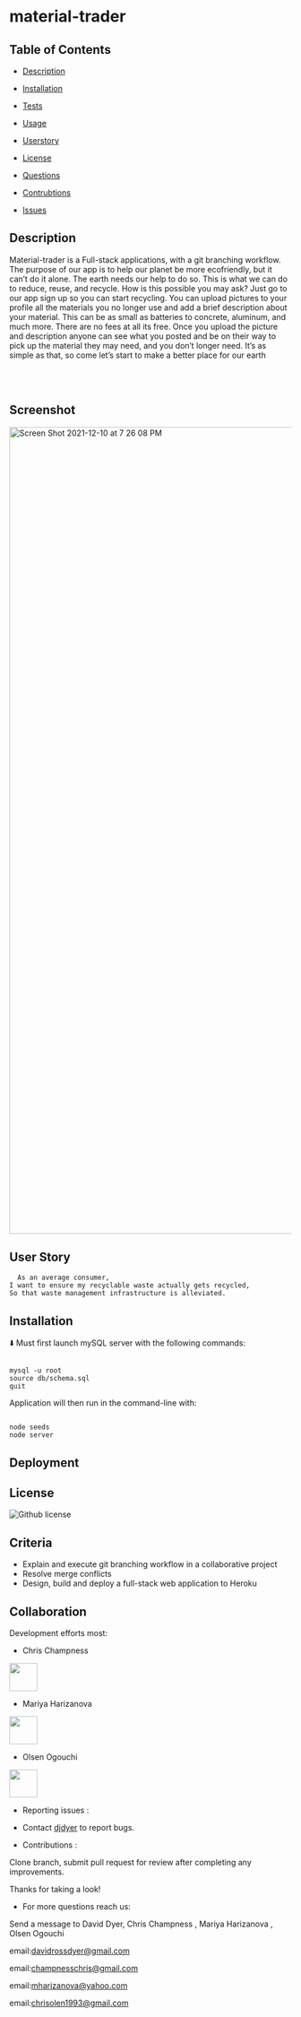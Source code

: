 # material-trader
 ## Table of Contents

  * [Description](#Description)
  * [Installation](#Installation)
  * [Tests](#Tests)
  * [Usage](#Tests)
  * [Userstory](#Userstory)
  
 * [License](#License)

  * [Questions](#Questions)
  * [Contrubtions](#Contributions)
  * [Issues](#Contributions)




## Description


Material-trader is a Full-stack applications, with a git branching workflow.
The purpose of our app is to help our planet be more ecofriendly, but it can’t do it alone. The earth needs our help to do so. This is what we can do to reduce, reuse, and recycle. How is this possible you may ask? Just go to our app sign up so you can start recycling. You can upload pictures to your profile all the materials you no longer use and add a brief description about your material. This can be as small as batteries to concrete, aluminum, and much more. There are no fees at all its free. Once you upload the picture and description anyone can see what you posted and be on their way to pick up the material they may need, and you don’t longer need. It’s as simple as that, so come let’s start to make a better place for our earth

<br />
<br />

## Screenshot

<img width="1440" alt="Screen Shot 2021-12-10 at 7 26 08 PM" src="https://user-images.githubusercontent.com/85656320/145656686-e47cad27-1d10-485a-b375-9b167dcac7f6.png">

## User Story

```
  As an average consumer,
I want to ensure my recyclable waste actually gets recycled,
So that waste management infrastructure is alleviated.

```


## Installation
:arrow_down:
Must first launch mySQL server with the following commands:
```

mysql -u root
source db/schema.sql
quit

```

Application will then run in the command-line with:
```

node seeds
node server

```
## Deployment





## License

  ![Github license](https://img.shields.io/badge/ISC-License%20-pink)




## Criteria

* Explain and execute git branching workflow in a collaborative project
* Resolve merge conflicts
* Design, build and deploy a full-stack web application to Heroku



## Collaboration
Development efforts most:


* Chris Champness 

<a href= "https://github.com/CChampness"><img src=
"https://avatars.githubusercontent.com/u/87551272?v=4" width="50px"/></a>

* Mariya Harizanova

<a href= "https://github.com/mharizanova8703"><img src="https://avatars.githubusercontent.com/u/85656320?s=400&u=4bcf50ca618d43cebd581c90cb4011cbefd8b946&v=4" width="50px"/></a>

* Olsen Ogouchi 

<a href= "https://github.com/Chrisolsen1993"><img src="https://avatars.githubusercontent.com/u/49103700?v=4" width="50px"/></a>

*  Reporting issues :
 
* Contact [djdyer](https://www.github.com/djdyer) to report bugs.

*  Contributions :

Clone branch, submit pull request for review after completing any improvements.

Thanks for taking a look!

*  For more questions  reach us:

Send a message to David Dyer, Chris Champness , Mariya Harizanova , Olsen Ogouchi

email:davidrossdyer@gmail.com

email:champnesschris@gmail.com

email:mharizanova@yahoo.com

email:chrisolen1993@gmail.com

```


